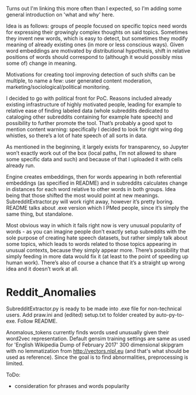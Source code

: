 Turns out I'm linking this more often than I expected, so I'm adding some general introduction on 'what and why' here.

Idea is as follows: groups of people focused on specific topics need words for expressing their growingly complex thoughts on said topics. Sometimes they invent new words, which is easy to detect, but sometimes they modify meaning of already existing ones (in more or less conscious ways). Given word embeddings are motivated by distributional hypothesis, shift in relative positions of words should correspond to (although it would possibly miss some of) change in meaning.

Motivations for creating tool improving detection of such shifts can be multiple, to name a few: user generated content moderation, marketing/sociological/political monitoring.

I decided to go with political front for PoC. Reasons included already existing infrastructure of highly motivated people, leading for example to relative ease of finding labeled data (whole subreddits dedicated to cataloging other subreddits containing for example hate speech) and possibility to further promote the tool.
That’s probably a good spot to mention content warning: specifically I decided to look for right wing dog whistles, so there’s a lot of hate speech of all sorts in data.

As mentioned in the beginning, it largely exists for transparency, so Jupyter won’t exactly work out of the box (local paths, I’m not allowed to share some specific data and such) and because of that I uploaded it with cells already run. 

Engine creates embeddings, then for words appearing in both referential embeddings (as specified in README) and in subreddits calculates change in distances for each word relative to other words in both groups. Idea being that those shifted the most would point at new meanings.
SubredditExtractor.py will work right away, however it’s pretty boring. README talks about .exe version which I PMed people, since it’s simply the same thing, but standalone.

Most obvious way in which it fails right now is very unusual popularity of words - as you can imagine people don’t exactly setup subreddits with the sole purpose of creating hate speech datasets, but rather simply talk about some topics, which leads to words related to those topics appearing in unusual contexts, because they simply appear more. There’s possibility that simply feeding in more data would fix it (at least to the point of speeding up human work). There’s also of course a chance that it’s a straight up wrong idea and it doesn’t work at all.


# Reddit_Anomalies
SubredditExtractor.py is ready to be made into .exe file for non-technical users. Add praw.ini and (edited) setup.txt to folder created by auto-py-to-exe. Follow README.

Anomalous_tokens currently finds words used unusually given their word2vec representation. Default gensim training settings are same as used for 'English Wikipedia Dump of February 2017' 300 dimensional skipgram with no lemmatization from http://vectors.nlpl.eu (and that's what should be used as reference). Since the goal is to find abnormalities, preprocessing is limited.

ToDo:
- consideration for phrases and words popularity
